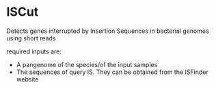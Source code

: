 # ISCut
Detects genes interrupted by Insertion Sequences in bacterial genomes using short reads

required inputs are:
- A pangenome of the species/of the input samples
- The sequences of query IS. They can be obtained from the ISFinder website
